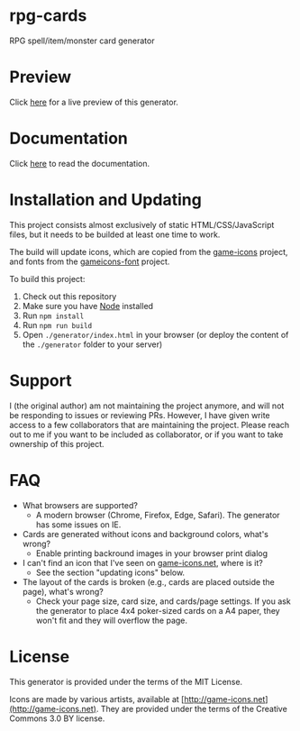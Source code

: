 rpg-cards
=========

RPG spell/item/monster card generator

Preview
=======

Click [here](https://rpg-cards.vercel.app) for a live preview of this generator.

Documentation
=============

Click [here](http://crobi.github.io/rpg-cards/) to read the documentation.

Installation and Updating
=========================

This project consists almost exclusively of static HTML/CSS/JavaScript files, but it needs to be builded at least one time to work.

The build will update icons, which are copied from the [game-icons](http://game-icons.net) project, and fonts from the [gameicons-font](https://seiyria.com/gameicons-font) project.

To build this project:

1. Check out this repository
2. Make sure you have [Node](https://nodejs.org/) installed
3. Run `npm install`
4. Run `npm run build`
5. Open `./generator/index.html` in your browser (or deploy the content of the `./generator` folder to your server)

Support
=======

I (the original author) am not maintaining the project anymore, and will not be responding to issues or reviewing PRs.
However, I have given write access to a few collaborators that are maintaining the project.
Please reach out to me if you want to be included as collaborator, or if you want to take ownership of this project.

FAQ
=====================

- What browsers are supported?
  - A modern browser (Chrome, Firefox, Edge, Safari). The generator has some issues on IE.
- Cards are generated without icons and background colors, what's wrong?
  - Enable printing backround images in your browser print dialog
- I can't find an icon that I've seen on [game-icons.net](http://game-icons.net), where is it?
  - See the section "updating icons" below.
- The layout of the cards is broken (e.g., cards are placed outside the page), what's wrong?
  - Check your page size, card size, and cards/page settings. If you ask the generator to place 4x4 poker-sized cards on a A4 paper, they won't fit and they will overflow the page.

License
=======

This generator is provided under the terms of the MIT License.

Icons are made by various artists, available at [http://game-icons.net](http://game-icons.net).
They are provided under the terms of the Creative Commons 3.0 BY license.
